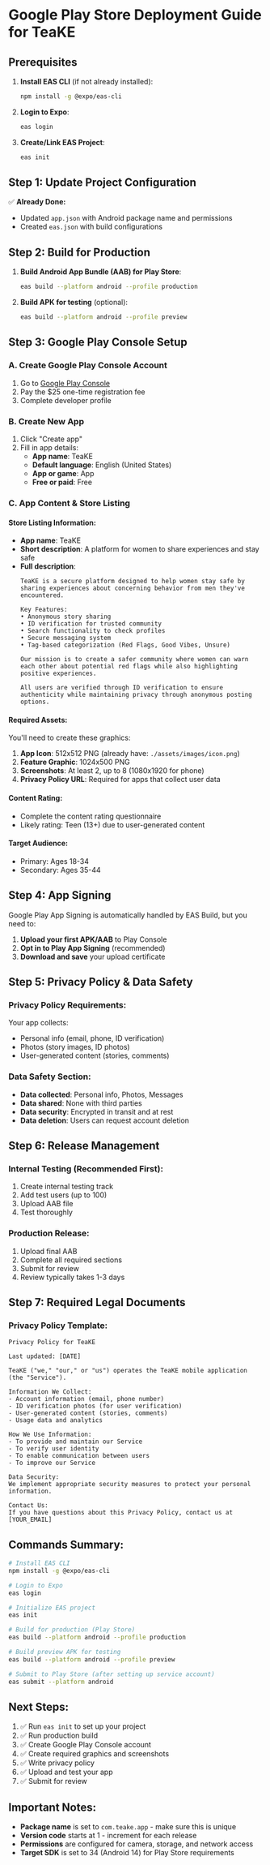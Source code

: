 # Google Play Store Deployment Guide for TeaKE

## Prerequisites

1. **Install EAS CLI** (if not already installed):
   ```bash
   npm install -g @expo/eas-cli
   ```

2. **Login to Expo**:
   ```bash
   eas login
   ```

3. **Create/Link EAS Project**:
   ```bash
   eas init
   ```

## Step 1: Update Project Configuration

✅ **Already Done:**
- Updated `app.json` with Android package name and permissions
- Created `eas.json` with build configurations

## Step 2: Build for Production

1. **Build Android App Bundle (AAB) for Play Store**:
   ```bash
   eas build --platform android --profile production
   ```

2. **Build APK for testing** (optional):
   ```bash
   eas build --platform android --profile preview
   ```

## Step 3: Google Play Console Setup

### A. Create Google Play Console Account
1. Go to [Google Play Console](https://play.google.com/console)
2. Pay the $25 one-time registration fee
3. Complete developer profile

### B. Create New App
1. Click "Create app"
2. Fill in app details:
   - **App name**: TeaKE
   - **Default language**: English (United States)
   - **App or game**: App
   - **Free or paid**: Free

### C. App Content & Store Listing

#### Store Listing Information:
- **App name**: TeaKE
- **Short description**: A platform for women to share experiences and stay safe
- **Full description**: 
  ```
  TeaKE is a secure platform designed to help women stay safe by sharing experiences about concerning behavior from men they've encountered. 

  Key Features:
  • Anonymous story sharing
  • ID verification for trusted community
  • Search functionality to check profiles
  • Secure messaging system
  • Tag-based categorization (Red Flags, Good Vibes, Unsure)

  Our mission is to create a safer community where women can warn each other about potential red flags while also highlighting positive experiences.

  All users are verified through ID verification to ensure authenticity while maintaining privacy through anonymous posting options.
  ```

#### Required Assets:
You'll need to create these graphics:

1. **App Icon**: 512x512 PNG (already have: `./assets/images/icon.png`)
2. **Feature Graphic**: 1024x500 PNG
3. **Screenshots**: At least 2, up to 8 (1080x1920 for phone)
4. **Privacy Policy URL**: Required for apps that collect user data

#### Content Rating:
- Complete the content rating questionnaire
- Likely rating: Teen (13+) due to user-generated content

#### Target Audience:
- Primary: Ages 18-34
- Secondary: Ages 35-44

## Step 4: App Signing

Google Play App Signing is automatically handled by EAS Build, but you need to:

1. **Upload your first APK/AAB** to Play Console
2. **Opt in to Play App Signing** (recommended)
3. **Download and save** your upload certificate

## Step 5: Privacy Policy & Data Safety

### Privacy Policy Requirements:
Your app collects:
- Personal info (email, phone, ID verification)
- Photos (story images, ID photos)
- User-generated content (stories, comments)

### Data Safety Section:
- **Data collected**: Personal info, Photos, Messages
- **Data shared**: None with third parties
- **Data security**: Encrypted in transit and at rest
- **Data deletion**: Users can request account deletion

## Step 6: Release Management

### Internal Testing (Recommended First):
1. Create internal testing track
2. Add test users (up to 100)
3. Upload AAB file
4. Test thoroughly

### Production Release:
1. Upload final AAB
2. Complete all required sections
3. Submit for review
4. Review typically takes 1-3 days

## Step 7: Required Legal Documents

### Privacy Policy Template:
```
Privacy Policy for TeaKE

Last updated: [DATE]

TeaKE ("we," "our," or "us") operates the TeaKE mobile application (the "Service").

Information We Collect:
- Account information (email, phone number)
- ID verification photos (for user verification)
- User-generated content (stories, comments)
- Usage data and analytics

How We Use Information:
- To provide and maintain our Service
- To verify user identity
- To enable communication between users
- To improve our Service

Data Security:
We implement appropriate security measures to protect your personal information.

Contact Us:
If you have questions about this Privacy Policy, contact us at [YOUR_EMAIL]
```

## Commands Summary:

```bash
# Install EAS CLI
npm install -g @expo/eas-cli

# Login to Expo
eas login

# Initialize EAS project
eas init

# Build for production (Play Store)
eas build --platform android --profile production

# Build preview APK for testing
eas build --platform android --profile preview

# Submit to Play Store (after setting up service account)
eas submit --platform android
```

## Next Steps:

1. ✅ Run `eas init` to set up your project
2. ✅ Run production build
3. ✅ Create Google Play Console account
4. ✅ Create required graphics and screenshots
5. ✅ Write privacy policy
6. ✅ Upload and test your app
7. ✅ Submit for review

## Important Notes:

- **Package name** is set to `com.teake.app` - make sure this is unique
- **Version code** starts at 1 - increment for each release
- **Permissions** are configured for camera, storage, and network access
- **Target SDK** is set to 34 (Android 14) for Play Store requirements
